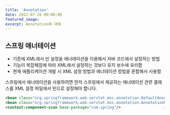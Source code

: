 ```yaml
---
title: 'Annotation'
date: 2022-07-26 00:00:00
featured_image: 
excerpt: Annotation에 대해
---
```


## 스프링 애너테이션
* 기존에 XML에서 빈 설정을 애너테이션을 이용해서 자바 코드에서 설정하는 방법
* 기능이 복잡해짐에 따라 XML에서 설정하는 것보다 유지 보수에 유리함
* 현재 애플리케이션 개발 시 XML 설정 방법과 애너테이션 방법을 혼합해서 사용함

스프링에서 애너테이션을 사용하려면 먼저 스프링에서 제공하는 애너테이션 관련 클래스를 XML 설정 파일에서 빈으로 설정해야 합니다.
```xml
<bean class="org.springframework.web.servlet.mvc.annotation.DefaultAnnotationHandlerMapping"/>  <!-- 클래스 레벨에 @RequestMapping을 처리합니다. -->
<bean class="org.springframework.web.servlet.mvc.annotation.AnnotationMethodHandlerAdapter"/>   <!-- 메서드 레벨에 @RequestMapping을 처리합니다. -->
<context:component-scan base-package="com.spring"/>                   <!-- com.sping 패키지에 존재하는 클래스에 애너테이션이 적용되도록 설정합니다. -->
```
